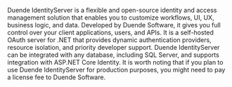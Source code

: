 Duende IdentityServer is a flexible and open-source identity and access management solution that enables you to customize workflows, UI, UX, business logic, and data. Developed by Duende Software, it gives you full control over your client applications, users, and APIs. It is a self-hosted OAuth server for .NET that provides dynamic authentication providers, resource isolation, and priority developer support. Duende IdentityServer can be integrated with any database, including SQL Server, and supports integration with ASP.NET Core Identity. It is worth noting that if you plan to use Duende IdentityServer for production purposes, you might need to pay a license fee to Duende Software.
